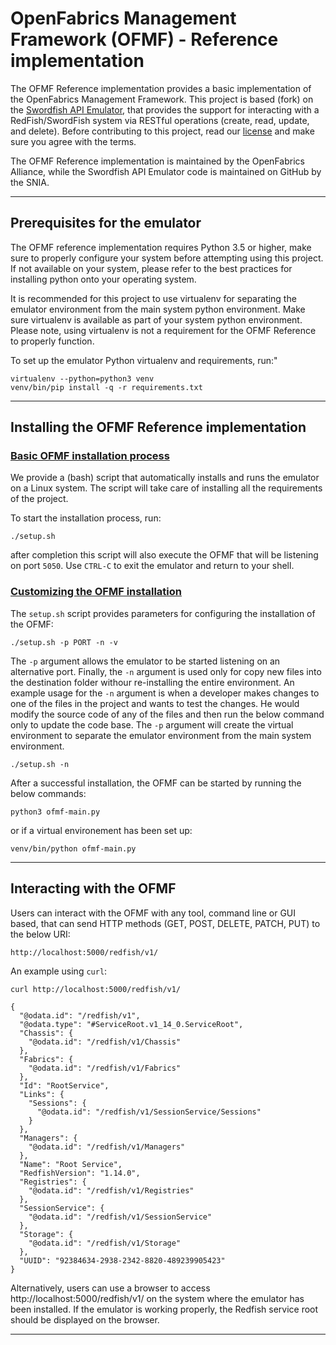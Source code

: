 # OpenFabrics Management Framework (OFMF) - Reference implementation

The OFMF Reference implementation provides a basic implementation of the OpenFabrics Management Framework. This project is based (fork) on the [Swordfish API Emulator](https://github.com/SNIA/Swordfish-API-Emulator), that provides the support for interacting with a RedFish/SwordFish system via RESTful operations (create, read, update, and delete). Before contributing to this project, read our [license](https://github.com/OFMFWG/OFMF-Reference/blob/master/LICENSE.md) and make sure you agree with the terms.

The OFMF Reference implementation is maintained by the OpenFabrics Alliance, while the Swordfish API Emulator code is maintained on GitHub by the SNIA.

----

## Prerequisites for the emulator

The OFMF reference implementation requires Python 3.5 or higher, make sure to properly configure your system before attempting using this project. If not available on your system, please refer to the best practices for installing python onto your operating system.

It is recommended for this project to use virtualenv for separating the emulator environment from the main system python environment. Make sure virtualenv is available as part of your system python environment. Please note, using virtualenv is not a requirement for the OFMF Reference to properly function.

To set up the emulator Python virtualenv and requirements, run:"
```
virtualenv --python=python3 venv
venv/bin/pip install -q -r requirements.txt
```
 
----

## Installing the OFMF Reference implementation

### <u>Basic OFMF installation process</u>
We provide a (bash) script that automatically installs and runs the emulator on a Linux system. 
The script will take care of installing all the requirements of the project.

To start the installation process, run:
```
./setup.sh
```

after completion this script will also execute the OFMF that will be listening on port `5050`. Use `CTRL-C` to exit the emulator and return to your shell.

### <u>Customizing the OFMF installation</u>

The `setup.sh` script provides parameters for configuring the installation of the OFMF:
```
./setup.sh -p PORT -n -v
```

The `-p` argument allows the emulator to be started listening on an alternative port. Finally, the `-n` argument is used only for copy new files into the destination folder withour re-installing the entire environment. An example usage for the `-n` argument is when a developer makes changes to one of the files in the project and wants to test the changes. He would modify the source code of any of the files and then run the below command only to update the code base. The `-p` argument will create the virtual environment to separate the emulator environment from the main system environment.

```
./setup.sh -n
```

After a successful installation, the OFMF can be started by running the below commands:

```
python3 ofmf-main.py
```
or if a virtual environement has been set up:
```
venv/bin/python ofmf-main.py
```

----

## Interacting with the OFMF

Users can interact with the OFMF with any tool, command line or GUI based, that can send HTTP methods (GET, POST, DELETE, PATCH, PUT) to the below URI:

`http://localhost:5000/redfish/v1/`

An example using `curl`:

```
curl http://localhost:5000/redfish/v1/

{
  "@odata.id": "/redfish/v1",
  "@odata.type": "#ServiceRoot.v1_14_0.ServiceRoot",
  "Chassis": {
    "@odata.id": "/redfish/v1/Chassis"
  },
  "Fabrics": {
    "@odata.id": "/redfish/v1/Fabrics"
  },
  "Id": "RootService",
  "Links": {
    "Sessions": {
      "@odata.id": "/redfish/v1/SessionService/Sessions"
    }
  },
  "Managers": {
    "@odata.id": "/redfish/v1/Managers"
  },
  "Name": "Root Service",
  "RedfishVersion": "1.14.0",
  "Registries": {
    "@odata.id": "/redfish/v1/Registries"
  },
  "SessionService": {
    "@odata.id": "/redfish/v1/SessionService"
  },
  "Storage": {
    "@odata.id": "/redfish/v1/Storage"
  },
  "UUID": "92384634-2938-2342-8820-489239905423"
}

```

Alternatively, users can use a browser to access http://localhost:5000/redfish/v1/ on the system where the emulator has been installed. If the emulator is working properly, the Redfish service root should be displayed on the browser.

----
